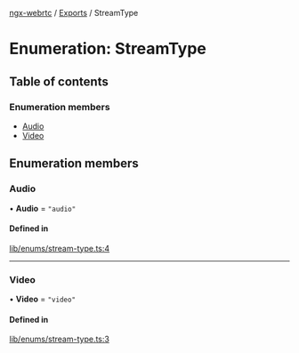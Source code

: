 [ngx-webrtc](https://github.com/lotterfriends/ngx-webrtc/tree/main/libs/ngx-webrtc/docs/README.md) / [Exports](https://github.com/lotterfriends/ngx-webrtc/tree/main/libs/ngx-webrtc/docs/modules.md) / StreamType

# Enumeration: StreamType

## Table of contents

### Enumeration members

- [Audio](https://github.com/lotterfriends/ngx-webrtc/tree/main/libs/ngx-webrtc/docs/enums/StreamType.md#audio)
- [Video](https://github.com/lotterfriends/ngx-webrtc/tree/main/libs/ngx-webrtc/docs/enums/StreamType.md#video)

## Enumeration members

### Audio

• **Audio** = `"audio"`

#### Defined in

[lib/enums/stream-type.ts:4](https://github.com/lotterfriends/video-chat/blob/826fb3b/libs/ngx-webrtc/src/lib/enums/stream-type.ts#L4)

___

### Video

• **Video** = `"video"`

#### Defined in

[lib/enums/stream-type.ts:3](https://github.com/lotterfriends/video-chat/blob/826fb3b/libs/ngx-webrtc/src/lib/enums/stream-type.ts#L3)
